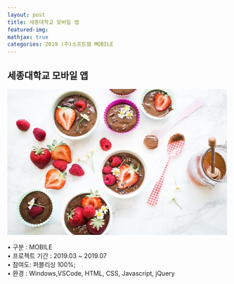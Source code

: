 ```yaml
---
layout: post
title: 세종대학교 모바일 앱
featured-img:
mathjax: true
categories: 2019 (주)소프트잼 MOBILE
---
```


## 세종대학교 모바일 앱

![00pudding](/images/00pudding.jpg)  

• 구분 : MOBILE  
• 프로젝트 기간 : 2019.03 ~ 2019.07  
• 참여도: 퍼블리싱 100%;  
• 환경 : Windows,VSCode, HTML, CSS, Javascript, jQuery  


